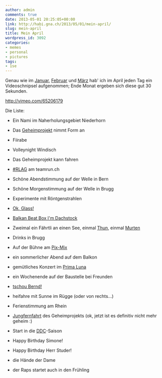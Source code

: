 ```yaml
---
author: admin
comments: true
date: 2013-05-01 20:25:05+00:00
link: http://habi.gna.ch/2013/05/01/mein-april/
slug: mein-april
title: Mein April
wordpress_id: 3092
categories:
- memes
- personal
- pictures
tags:
- 1se
---
```


Genau wie im [Januar](http://habi.gna.ch/2013/02/01/mein-januar/), [Februar](http://habi.gna.ch/2013/03/04/mein-februar/) und [März](http://habi.gna.ch/2013/04/01/mein-marz/) hab' ich im April jeden Tag ein Videoschnipsel aufgenommen; Ende Monat ergeben sich diese gut 30 Sekunden.

http://vimeo.com/65206179

Die Liste:




  
  * Ein Nami im Naherholungsgebiet Niederhorn


  
  * Das [Geheimprojekt](https://plus.google.com/s/geheimprojekt%20david%20haberth%C3%BCr) nimmt Form an


  
  * Fiirabe


  
  * Volleynight Windisch


  
  * Das Geheimprojekt kann fahren


  
  * [#RLAG](http://run-like-a-geek.tumblr.com) am teamrun.ch


  
  * Schöne Abendstimmung auf der Welle in Bern


  
  * Schöne Morgenstimmung auf der Welle in Brugg


  
  * Experimente mit Röntgenstrahlen


  
  * [Ok, Glass!](http://www.google.com/glass/start/)


  
  * [Balkan Beat Box I'm Dachstock](http://www.dachstock.ch/program/e/a/wild-wild-east-balkan-beat-box-isrusa.html)


  
  * Zweimal ein Fährtli an einen See, einmal [Thun](http://runkeeper.com/user/davidhaberthuer/activity/166975663), einmal [Murten](http://runkeeper.com/user/davidhaberthuer/activity/167362927)


  
  * Drinks in Brugg


  
  * Auf der Bühne am [Pix-Mix](http://habi.gna.ch/2013/04/15/pixmix-60/)


  
  * ein sommerlicher Abend auf dem Balkon


  
  * gemütliches Konzert im [Prima Luna](http://www.prima-luna.ch)


  
  * ein Wochenende auf der Baustelle bei Freunden


  
  * [tschou Bernd!](http://fotos.davidhaberth%C3%BCr.ch/index.php?type=sets&setId=72157633315057960)


  
  * heifahre mit Sunne im Rügge (oder von rechts...)


  
  * Ferienstimmung am Rhein


  
  * [Jungfernfahrt](http://runkeeper.com/user/davidhaberthuer/activity/171991857) des Geheimprojekts (ok, jetzt ist es definitiv nicht mehr geheim :)


  
  * Start in die [DDC](http://de.wikipedia.org/wiki/Double_Disc_Court)-Saison


  
  * Happy Birthday Simone!


  
  * Happy Birthday Herr Studer!


  
  * die Hände der Dame


  
  * der Raps startet auch in den Frühling


